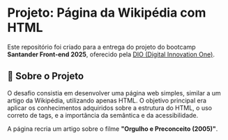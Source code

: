 # Projeto: Página da Wikipédia com HTML

Este repositório foi criado para a entrega do projeto do bootcamp **Santander Front-end 2025**, oferecido pela [DIO (Digital Innovation One)](https://www.dio.me/).

## 📖 Sobre o Projeto

O desafio consistia em desenvolver uma página web simples, similar a um artigo da Wikipédia, utilizando apenas HTML. O objetivo principal era aplicar os conhecimentos adquiridos sobre a estrutura do HTML, o uso correto de tags, e a importância da semântica e da acessibilidade.

A página recria um artigo sobre o filme **"Orgulho e Preconceito (2005)"**.
